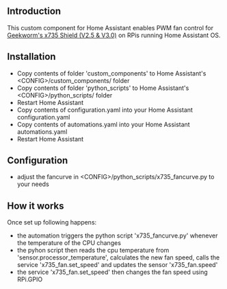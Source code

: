 ## Introduction

This custom component for Home Assistant enables PWM fan control for [Geekworm's x735 Shield (V2.5 & V3.0)](https://github.com/geekworm-com/x735-v2.5) on RPis running Home Assistant OS.

## Installation
* Copy contents of folder 'custom_components' to Home Assistant's \<CONFIG\>/custom_components/ folder
* Copy contents of folder 'python_scripts' to Home Assistant's \<CONFIG\>/python_scripts/ folder
* Restart Home Assistant
* Copy contents of configuration.yaml into your Home Assistant configuration.yaml
* Copy contents of automations.yaml into your Home Assistant automations.yaml
* Restart Home Assistant

## Configuration
* adjust the fancurve in \<CONFIG\>/python_scripts/x735_fancurve.py to your needs

## How it works
Once set up following happens:
* the automation triggers the python script 'x735_fancurve.py' whenever the temperature of the CPU changes
* the pyhon script then reads the cpu temperature from 'sensor.processor_temperature', calculates the new fan speed, calls the service 'x735_fan.set_speed' and updates the sensor 'x735_fan.speed'
* the service 'x735_fan.set_speed' then changes the fan speed using RPi.GPIO
